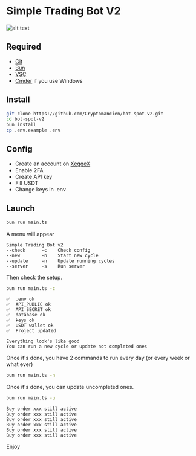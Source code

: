 # Simple Trading Bot V2

![alt text](https://pbs.twimg.com/media/GYvhSB1WcAA1Z61?format=png&name=medium "Title")

## Required

<ul>
    <li><a href="https://git-scm.com" target="_blank">Git</a></li>
    <li><a href="https://bun.sh" target="_blank">Bun</a></li>
    <li><a href="https://code.visualstudio.com" target="_blank">VSC</a></li>
    <li><a href="https://cmder.app" target="_blank">Cmder</a> if you use Windows</li>
</ul>

## Install

``` bash
git clone https://github.com/Cryptomancien/bot-spot-v2.git
cd bot-spot-v2
bun install
cp .env.example .env
```

## Config

- Create an account on <a href="https://xeggex.com?ref=63becde7b77440cd1b35f620">XeggeX</a>
- Enable 2FA
- Create API key
- Fill USDT
- Change keys in .env

## Launch

``` bash
bun run main.ts
```

A menu will appear
```
Simple Trading Bot v2
--check      -c    Check config
--new        -n    Start new cycle
--update     -n    Update running cycles
--server     -s    Run server
```

Then check the setup.
``` bash
bun run main.ts -c
```
```
✅  .env ok
✅  API_PUBLIC ok
✅  API_SECRET ok
✅  database ok
✅  keys ok
✅  USDT wallet ok
✅  Project updated

Everything look's like good
You can run a new cycle or update not completed ones
```

Once it's done, you have 2 commands to run every day (or every week or what ever)
``` bash
bun run main.ts -n
```

Once it's done, you can update uncompleted ones.
``` bash
bun run main.ts -u
```

```
Buy order xxx still active
Buy order xxx still active
Buy order xxx still active
Buy order xxx still active
Buy order xxx still active
Buy order xxx still active
```

Enjoy
